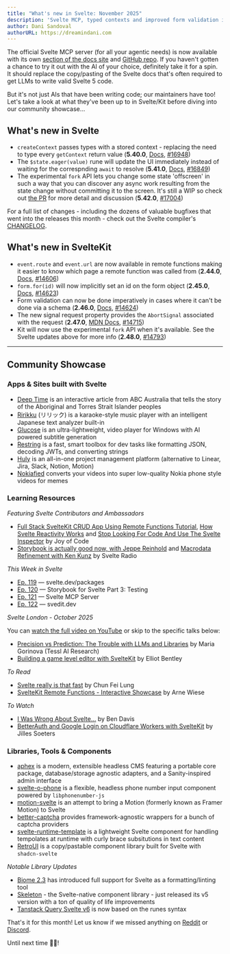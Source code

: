 ```yaml
---
title: "What's new in Svelte: November 2025"
description: 'Svelte MCP, typed contexts and improved form validation in remote functions'
author: Dani Sandoval
authorURL: https://dreamindani.com
---
```


The official Svelte MCP server (for all your agentic needs) is now available with its own [section of the docs site](https://svelte.dev/docs/mcp/overview) and [GitHub repo](https://github.com/sveltejs/mcp). If you haven't gotten a chance to try it out with the AI of your choice, definitely take it for a spin. It should replace the copy/pasting of the Svelte docs that's often required to get LLMs to write valid Svelte 5 code.

But it's not just AIs that have been writing code; our maintainers have too! Let's take a look at what they've been up to in Svelte/Kit before diving into our community showcase...

## What's new in Svelte

- `createContext` passes types with a stored context - replacing the need to type every `getContext` return value (**5.40.0**, [Docs](https://svelte.dev/docs/svelte/svelte#createContext), [#16948](https://github.com/sveltejs/svelte/pull/16948))
- The `$state.eager(value)` rune will update the UI immediately instead of waiting for the correspnding `await` to resolve (**5.41.0**, [Docs](https://svelte.dev/docs/svelte/state#state.eager), [#16849](https://github.com/sveltejs/svelte/pull/16849))
- The experimental `fork` API lets you change some state 'offscreen' in such a way that you can discover any async work resulting from the state change without committing it to the screen. It's still a WIP so check out [the PR](https://github.com/sveltejs/svelte/pull/17004) for more detail and discussion (**5.42.0**, [#17004](https://github.com/sveltejs/svelte/pull/17004))

For a full list of changes - including the dozens of valuable bugfixes that went into the releases this month - check out the Svelte compiler's [CHANGELOG](https://github.com/sveltejs/svelte/blob/main/packages/svelte/CHANGELOG.md).

## What's new in SvelteKit

- `event.route` and `event.url` are now available in remote functions making it easier to know which page a remote function was called from (**2.44.0**, [Docs](https://svelte.dev/docs/kit/remote-functions), [#14606](https://github.com/sveltejs/kit/pull/14606))
- `form.for(id)` will now implicitly set an id on the form object (**2.45.0**, [Docs](https://svelte.dev/docs/kit/remote-functions#form-Multiple-instances-of-a-form), [#14623](https://github.com/sveltejs/kit/pull/14623))
- Form validation can now be done imperatively in cases where it can't be done via a schema (**2.46.0**, [Docs](https://svelte.dev/docs/kit/remote-functions#form-Programmatic-validation), [#14624](https://github.com/sveltejs/kit/pull/14624))
- The new signal request property provides the `AbortSignal` associated with the request (**2.47.0**, [MDN Docs](https://developer.mozilla.org/en-US/docs/Web/API/Request/signal), [#14715](https://github.com/sveltejs/kit/pull/14715))
- Kit will now use the experimental `fork` API when it's available. See the Svelte updates above for more info (**2.48.0**, [#14793](https://github.com/sveltejs/kit/pull/14793))

---

## Community Showcase

### Apps & Sites built with Svelte

- [Deep Time](https://www.abc.net.au/news/deeptime/) is an interactive article from ABC Australia that tells the story of the Aboriginal and Torres Strait Islander peoples
- [Ririkku](https://demo.ririkku.com/) (リリック) is a karaoke-style music player with an intelligent Japanese text analyzer built-in
- [Glucose](https://github.com/rudi-q/glucose_media_player) is an ultra-lightweight, video player for Windows with AI powered subtitle generation
- [Restring](https://restring.dev/) is a fast, smart toolbox for dev tasks like formatting JSON, decoding JWTs, and converting strings
- [Huly](https://github.com/hcengineering/platform) is an all-in-one project management platform (alternative to Linear, Jira, Slack, Notion, Motion)
- [Nokiafied](https://nokiafied.pages.dev/) converts your videos into super low-quality Nokia phone style videos for memes

### Learning Resources

_Featuring Svelte Contributors and Ambassadors_

- [Full Stack SvelteKit CRUD App Using Remote Functions Tutorial](https://www.youtube.com/watch?v=Ldnmirx0QtI), [How Svelte Reactivity Works](https://www.youtube.com/watch?v=M5oAYP6Rxkg) and [Stop Looking For Code And Use The Svelte Inspector](https://www.youtube.com/watch?v=Qglbt8M8H_w) by Joy of Code
- [Storybook is actually good now, with Jeppe Reinhold](https://www.svelteradio.com/episodes/storybook-is-actually-good-now-with-jeppe-reinhold) and [Macrodata Refinement with Ken Kunz](https://www.svelteradio.com/episodes/macrodata-refinement-with-ken-kunz) by Svelte Radio

_This Week in Svelte_

- [Ep. 119](https://www.youtube.com/watch?v=f6zLcQxMsU4) — svelte.dev/packages
- [Ep. 120](https://www.youtube.com/watch?v=P8jdPBKwq54) — Storybook for Svelte Part 3: Testing
- [Ep. 121](https://www.youtube.com/watch?v=V-j4w6j8OB4) — Svelte MCP Server
- [Ep. 122](https://www.youtube.com/watch?v=o4kcABS-XH4) — svedit.dev

_Svelte London - October 2025_

You can [watch the full video on YouTube](https://www.youtube.com/watch?v=fsWp3bvLA4cQ) or skip to the specific talks below:

- [Precision vs Prediction: The Trouble with LLMs and Libraries](https://www.youtube.com/live/fsWp3bvLA4c?si=x0OR5XQVjIo64xjS&t=712) by Maria Gorinova (Tessl AI Research)
- [Building a game level editor with SvelteKit](https://www.youtube.com/live/fsWp3bvLA4c?si=i_Sgf-kpwV7UVSex&t=3985) by Elliot Bentley

_To Read_

- [Svelte really is that fast](https://chuniversiteit.nl/papers/svelte-is-fast) by Chun Fei Lung
- [SvelteKit Remote Functions - Interactive Showcase](https://github.com/wiesson/svelte-async-remote-fn) by Arne Wiese

_To Watch_

- [I Was Wrong About Svelte...](https://www.youtube.com/watch?v=IpJh0VEzMRo) by Ben Davis
- [BetterAuth and Google Login on Cloudflare Workers with SvelteKit](https://www.youtube.com/watch?v=zIvGs0FOMvA) by Jilles Soeters


### Libraries, Tools & Components

- [aphex](https://github.com/IcelandicIcecream/aphex) is a modern, extensible headless CMS featuring a portable core package, database/storage agnostic adapters, and a Sanity-inspired admin interface
- [svelte-o-phone](https://github.com/kevwpl/svelte-o-phone) is a flexible, headless phone number input component powered by `libphonenumber-js`
- [motion-svelte](https://github.com/hanielu/motion-svelte) is an attempt to bring a Motion (formerly known as Framer Motion) to Svelte
- [better-captcha](https://github.com/LuggaPugga/better-captcha/) provides framework-agnostic wrappers for a bunch of captcha providers
- [svelte-runtime-template](https://www.npmjs.com/package/svelte-runtime-template) is a lightweight Svelte component for handling tempolates at runtime with curly brace subsitutions in text content
- [RetroUI](https://retroui-svelte.netlify.app/) is a copy/pastable component library built for Svelte with `shadcn-svelte`


_Notable Library Updates_

- [Biome 2.3](https://biomejs.dev/blog/biome-v2-3/) has introduced full support for Svelte as a formatting/linting tool
- [Skeleton](https://github.com/skeletonlabs/skeleton/discussions/3920) - the Svelte-native component library - just released its v5 version with a ton of quality of life improvements
- [Tanstack Query Svelte v6](https://tanstack.com/query/latest/docs/framework/svelte/migrate-from-v5-to-v6) is now based on the runes syntax


That's it for this month! Let us know if we missed anything on [Reddit](https://www.reddit.com/r/sveltejs/) or [Discord](https://discord.gg/svelte).

Until next time 👋🏼!
